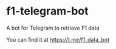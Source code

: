 # f1-telegram-bot

A bot for Telegram to retrieve F1 data

You can find it at https://t.me/f1_data_bot
